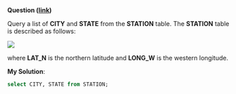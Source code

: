 **Question ([link](https://www.hackerrank.com/challenges/weather-observation-station-1))**

Query a list of **CITY** and **STATE** from the **STATION** table.
The **STATION** table is described as follows:

![](https://s3.amazonaws.com/hr-challenge-images/9336/1449345840-5f0a551030-Station.jpg)

where **LAT\_N** is the northern latitude and **LONG\_W** is the western longitude.

**My Solution**:

```sql
select CITY, STATE from STATION;
```
